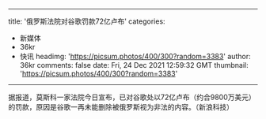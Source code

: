 
---
title: '俄罗斯法院对谷歌罚款72亿卢布'
categories: 
 - 新媒体
 - 36kr
 - 快讯
headimg: 'https://picsum.photos/400/300?random=3383'
author: 36kr
comments: false
date: Fri, 24 Dec 2021 12:59:32 GMT
thumbnail: 'https://picsum.photos/400/300?random=3383'
---

<div>   
据报道，莫斯科一家法院今日宣布，已对谷歌处以72亿卢布（约合9800万美元）的罚款，原因是谷歌一再未能删除被俄罗斯视为非法的内容。（新浪科技）  
</div>
            
